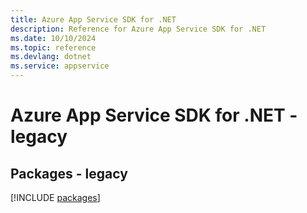 ```yaml
---
title: Azure App Service SDK for .NET
description: Reference for Azure App Service SDK for .NET
ms.date: 10/10/2024
ms.topic: reference
ms.devlang: dotnet
ms.service: appservice
---
```

# Azure App Service SDK for .NET - legacy
## Packages - legacy
[!INCLUDE [packages](app-service-index.md)]